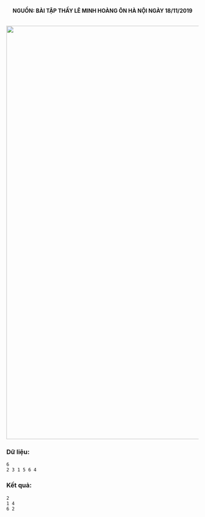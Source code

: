 **<center>NGUỒN: BÀI TẬP THẦY LÊ MINH HOÀNG ÔN HÀ NỘI NGÀY 18/11/2019</center>**
<br>

<img src="/images/problems/1128/circle.svg" width=1080px>

### Dữ liệu:
```
6
2 3 1 5 6 4
```

### Kết quả:
```
2
1 4
6 2
```
